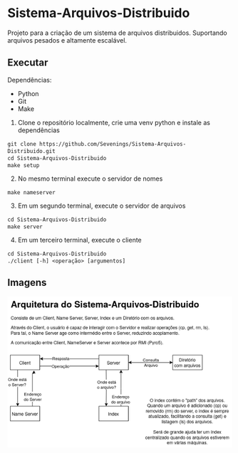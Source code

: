 # Sistema-Arquivos-Distribuido
Projeto para a criação de um sistema de arquivos distribuidos. Suportando arquivos pesados e altamente escalável.

## Executar

Dependências:
- Python
- Git
- Make

1. Clone o repositório localmente, crie uma venv python e instale as dependências
```
git clone https://github.com/Sevenings/Sistema-Arquivos-Distribuido.git
cd Sistema-Arquivos-Distribuido
make setup
```

2. No mesmo terminal execute o servidor de nomes
```
make nameserver
```

3. Em um segundo terminal, execute o servidor de arquivos
```
cd Sistema-Arquivos-Distribuido
make server
```

4. Em um terceiro terminal, execute o cliente
```
cd Sistema-Arquivos-Distribuido
./client [-h] <operação> [argumentos]
```

## Imagens

![Arquitetura](docs/imagens/arquitetura_versao_rmi.png)
